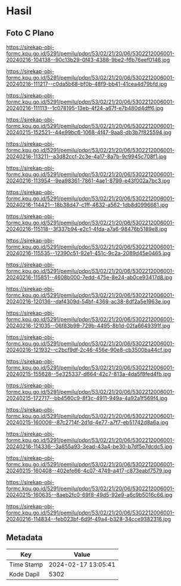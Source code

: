 # Hasil

## Foto C Plano

https://sirekap-obj-formc.kpu.go.id/5291/pemilu/pdpr/53/02/21/20/06/5302212006001-20240216-104138--90c13b29-0f43-4388-9be2-f6b76eef0146.jpg

https://sirekap-obj-formc.kpu.go.id/5291/pemilu/pdpr/53/02/21/20/06/5302212006001-20240216-111217--c0da5b68-bf0b-48f9-bb41-41cea4d79bfd.jpg

https://sirekap-obj-formc.kpu.go.id/5291/pemilu/pdpr/53/02/21/20/06/5302212006001-20240216-111113--1c078195-13eb-4f24-a67f-e7b480d4dff6.jpg

https://sirekap-obj-formc.kpu.go.id/5291/pemilu/pdpr/53/02/21/20/06/5302212006001-20240215-152521--44e99bc6-1068-4f47-9aa8-db3b7f825594.jpg

https://sirekap-obj-formc.kpu.go.id/5291/pemilu/pdpr/53/02/21/20/06/5302212006001-20240216-113211--a3d82ccf-2c3e-4a17-8a7b-9c9945c708f1.jpg

https://sirekap-obj-formc.kpu.go.id/5291/pemilu/pdpr/53/02/21/20/06/5302212006001-20240216-113954--9ea98361-7861-4ae1-8799-e43f002a7bc3.jpg

https://sirekap-obj-formc.kpu.go.id/5291/pemilu/pdpr/53/02/21/20/06/5302212006001-20240216-114421--18b38d47-c1ff-4632-a562-1db8d0996661.jpg

https://sirekap-obj-formc.kpu.go.id/5291/pemilu/pdpr/53/02/21/20/06/5302212006001-20240216-115118--3f337b94-e2c1-4fda-a7a6-98476b5189e8.jpg

https://sirekap-obj-formc.kpu.go.id/5291/pemilu/pdpr/53/02/21/20/06/5302212006001-20240216-115535--12390c51-92e1-451c-9c2a-2089d45e0465.jpg

https://sirekap-obj-formc.kpu.go.id/5291/pemilu/pdpr/53/02/21/20/06/5302212006001-20240216-115851--4608b000-7edd-475e-8e24-ab0ce93417d8.jpg

https://sirekap-obj-formc.kpu.go.id/5291/pemilu/pdpr/53/02/21/20/06/5302212006001-20240216-120136--daf4309d-54bf-4369-ac38-8df2a5e1963e.jpg

https://sirekap-obj-formc.kpu.go.id/5291/pemilu/pdpr/53/02/21/20/06/5302212006001-20240216-121035--06f83b99-729b-4495-8b1d-02fa6649391f.jpg

https://sirekap-obj-formc.kpu.go.id/5291/pemilu/pdpr/53/02/21/20/06/5302212006001-20240216-121932--c2bcf9df-2c46-456e-90e8-cb3500ba44cf.jpg

https://sirekap-obj-formc.kpu.go.id/5291/pemilu/pdpr/53/02/21/20/06/5302212006001-20240215-155628--5e325337-d664-42c7-813a-4da5f8fed4fb.jpg

https://sirekap-obj-formc.kpu.go.id/5291/pemilu/pdpr/53/02/21/20/06/5302212006001-20240215-172717--bb4560c9-8f3c-4911-949a-4a92a1f569f4.jpg

https://sirekap-obj-formc.kpu.go.id/5291/pemilu/pdpr/53/02/21/20/06/5302212006001-20240215-160006--87c2714f-2d1d-4e77-a7f7-eb51742d8a6a.jpg

https://sirekap-obj-formc.kpu.go.id/5291/pemilu/pdpr/53/02/21/20/06/5302212006001-20240216-114336--3a855a93-3ead-43a4-be30-b7df5e7dcdc5.jpg

https://sirekap-obj-formc.kpu.go.id/5291/pemilu/pdpr/53/02/21/20/06/5302212006001-20240215-160408--402efe66-4c07-4749-a417-c873eabf7579.jpg

https://sirekap-obj-formc.kpu.go.id/5291/pemilu/pdpr/53/02/21/20/06/5302212006001-20240215-160635--8aeb2fc0-69f8-49d5-92e9-a6c9b5016c66.jpg

https://sirekap-obj-formc.kpu.go.id/5291/pemilu/pdpr/53/02/21/20/06/5302212006001-20240216-114834--feb023bf-6d9f-49a4-b328-34cce9382316.jpg


## Metadata

| Key        | Value               |
| ---------- | ------------------- |
| Time Stamp | 2024-02-17 13:05:41 |
| Kode Dapil | 5302                |



